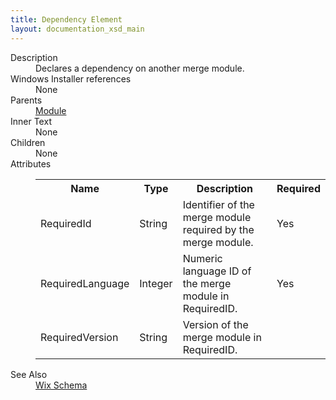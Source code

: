 ```yaml
---
title: Dependency Element
layout: documentation_xsd_main
---
```

<dl>
  <dt>Description</dt>
  <dd>Declares a dependency on another merge module.</dd>
  <dt>Windows Installer references</dt>
  <dd>None</dd>
  <dt>Parents</dt>
  <dd>
    <a href="../module/">Module</a>
  </dd>
  <dt>Inner Text</dt>
  <dd>None</dd>
  <dt>Children</dt>
  <dd>None</dd>
  <dt>Attributes</dt>
  <dd>
    <table cellspacing="0" cellpadding="0" class="schema">
      <tr>
        <th width="15%">Name</th>
        <th width="15%">Type</th>
        <th width="65%">Description</th>
        <th width="15%">Required</th>
      </tr>
      <tr>
        <td>RequiredId</td>
        <td>String</td>
        <td>Identifier of the merge module required by the merge module.</td>
        <td>Yes</td>
      </tr>
      <tr>
        <td>RequiredLanguage</td>
        <td>Integer</td>
        <td>Numeric language ID of the merge module in RequiredID.</td>
        <td>Yes</td>
      </tr>
      <tr>
        <td>RequiredVersion</td>
        <td>String</td>
        <td>Version of the merge module in RequiredID.</td>
        <td>&nbsp;</td>
      </tr>
    </table>
  </dd>
  <dt>See Also</dt>
  <dd>
    <a href="../wix">Wix Schema</a>
  </dd>
</dl>
